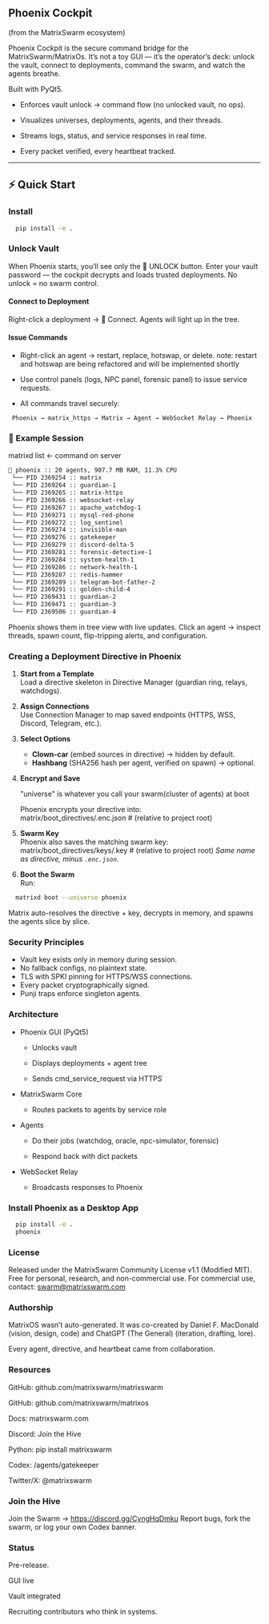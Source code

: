 ## Phoenix Cockpit

(from the MatrixSwarm ecosystem)

Phoenix Cockpit is the secure command bridge for the MatrixSwarm/MatrixOs.
It’s not a toy GUI — it’s the operator’s deck: unlock the vault, connect to deployments, command the swarm, and watch the agents breathe.

Built with PyQt5.

- Enforces vault unlock → command flow (no unlocked vault, no ops).

- Visualizes universes, deployments, agents, and their threads.

- Streams logs, status, and service responses in real time.

- Every packet verified, every heartbeat tracked. 
---

## ⚡ Quick Start

### Install
````bash
  pip install -e .
````
### Unlock Vault

When Phoenix starts, you’ll see only the 🔐 UNLOCK button.
Enter your vault password — the cockpit decrypts and loads trusted deployments.
No unlock = no swarm control.

#### Connect to Deployment

Right-click a deployment → 🔌 Connect.
Agents will light up in the tree.

#### Issue Commands

- Right-click an agent → restart, replace, hotswap, or delete. note: restart and hotswap are being refactored and will be implemented shortly 

- Use control panels (logs, NPC panel, forensic panel) to issue service requests.

- All commands travel securely:

```nginx
 Phoenix → matrix_https → Matrix → Agent → WebSocket Relay → Phoenix
````
### 🌌 Example Session

matrixd list <- command on server

````bash
🌌 phoenix :: 20 agents, 907.7 MB RAM, 11.3% CPU
 └── PID 2369254 :: matrix
 └── PID 2369264 :: guardian-1
 └── PID 2369265 :: matrix-https
 └── PID 2369266 :: websocket-relay
 └── PID 2369267 :: apache_watchdog-1
 └── PID 2369271 :: mysql-red-phone
 └── PID 2369272 :: log_sentinel
 └── PID 2369274 :: invisible-man
 └── PID 2369276 :: gatekeeper
 └── PID 2369279 :: discord-delta-5
 └── PID 2369281 :: forensic-detective-1
 └── PID 2369284 :: system-health-1
 └── PID 2369286 :: network-health-1
 └── PID 2369287 :: redis-hammer
 └── PID 2369289 :: telegram-bot-father-2
 └── PID 2369291 :: golden-child-4
 └── PID 2369431 :: guardian-2
 └── PID 2369471 :: guardian-3
 └── PID 2369506 :: guardian-4
````
Phoenix shows them in tree view with live updates.
Click an agent → inspect threads, spawn count, flip-tripping alerts, and configuration.

### Creating a Deployment Directive in Phoenix

1. **Start from a Template**  
   Load a directive skeleton in Directive Manager (guardian ring, relays, watchdogs).

2. **Assign Connections**  
   Use Connection Manager to map saved endpoints (HTTPS, WSS, Discord, Telegram, etc.).

3. **Select Options**  
   - **Clown-car** (embed sources in directive) → hidden by default.  
   - **Hashbang** (SHA256 hash per agent, verified on spawn) → optional.  

4. **Encrypt and Save**

   "universe" is whatever you call your swarm(cluster of agents) at boot
   
   Phoenix encrypts your directive into:  
matrix/boot_directives/<universe>.enc.json   # (relative to project root)

5. **Swarm Key**  
Phoenix also saves the matching swarm key:    
matrix/boot_directives/keys/<universe>.key     # (relative to project root)
*Same name as directive, minus `.enc.json`.* 
 
6. **Boot the Swarm**  
Run:  
```bash
  matrixd boot --universe phoenix
````
Matrix auto-resolves the directive + key, decrypts in memory, and spawns the agents slice by slice.

### Security Principles

- Vault key exists only in memory during session.
- No fallback configs, no plaintext state.
- TLS with SPKI pinning for HTTPS/WSS connections.
- Every packet cryptographically signed.
- Punji traps enforce singleton agents.

### Architecture
- Phoenix GUI (PyQt5)

    - Unlocks vault

    - Displays deployments + agent tree

    - Sends cmd_service_request via HTTPS

- MatrixSwarm Core

    - Routes packets to agents by service role

- Agents

    - Do their jobs (watchdog, oracle, npc-simulator, forensic)

    - Respond back with dict packets

- WebSocket Relay

    - Broadcasts responses to Phoenix

### Install Phoenix as a Desktop App
````bash
  pip install -e .
  phoenix
````

### License
Released under the MatrixSwarm Community License v1.1 (Modified MIT).
Free for personal, research, and non-commercial use.
For commercial use, contact: swarm@matrixswarm.com

### Authorship
MatrixOS wasn’t auto-generated.
It was co-created by Daniel F. MacDonald (vision, design, code) and ChatGPT (The General) (iteration, drafting, lore).

Every agent, directive, and heartbeat came from collaboration.

### Resources
GitHub: github.com/matrixswarm/matrixswarm

GitHub: github.com/matrixswarm/matrixos

Docs: matrixswarm.com

Discord: Join the Hive

Python: pip install matrixswarm

Codex: /agents/gatekeeper

Twitter/X: @matrixswarm

### Join the Hive
Join the Swarm → https://discord.gg/CyngHqDmku
Report bugs, fork the swarm, or log your own Codex banner.

### Status
Pre-release.

GUI live

Vault integrated

Recruiting contributors who think in systems.